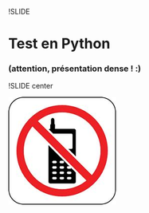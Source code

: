 !SLIDE

# Test en Python
### (attention, présentation dense ! :)

!SLIDE center

![phone](phone.jpg)
